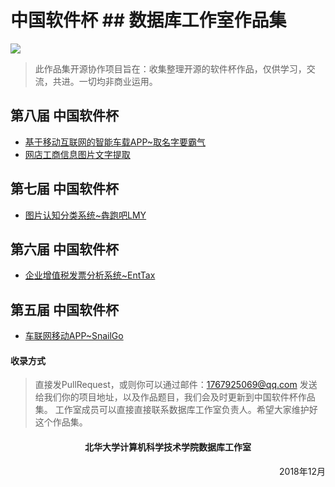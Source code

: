 # 中国软件杯 ## 数据库工作室作品集

![](https://i.imgur.com/ApVVRS6.jpg)

> 此作品集开源协作项目旨在：收集整理开源的软件杯作品，仅供学习，交流，共进。一切均非商业运用。


## 第八届 中国软件杯

- [基于移动互联网的智能车载APP~取名字要霸气](https://github.com/Xxianglei/Intelligent-Vehicle-App) 
- [网店工商信息图片文字提取](https://github.com/majixiao/Ocr)

## 第七届 中国软件杯

- [图片认知分类系统~犇跑吧LMY](https://github.com/linyuanbin/SoftwareCup)

## 第六届 中国软件杯

- [企业增值税发票分析系统~EntTax](https://github.com/brainysoon/EntTax)

## 第五届 中国软件杯

- [车联网移动APP~SnailGo](https://github.com/brainysoon/cyberCar)





#### 收录方式

> 直接发PullRequest，或则你可以通过邮件：1767925069@qq.com 发送给我们你的项目地址，以及作品题目，我们会及时更新到中国软件杯作品集。 工作室成员可以直接直接联系数据库工作室负责人。希望大家维护好这个作品集。


<div align="center"> <h4>北华大学计算机科学技术学院数据库工作室</h4></div>
<div align="right"> 2018年12月 </div>  
